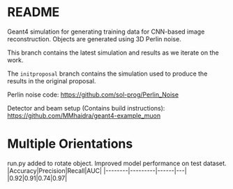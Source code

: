 # README
Geant4 simulation for generating training data for CNN-based image reconstruction.
Objects are generated using 3D Perlin noise.

This branch contains the latest simulation and results as we iterate on the work.

The `initproposal` branch contains the simulation used to produce the results in the original proposal.

Perlin noise code: https://github.com/sol-prog/Perlin_Noise

Detector and beam setup (Contains build instructions): https://github.com/MMhaidra/geant4-example_muon

# Multiple Orientations
run.py added to rotate object.
Improved model performance on test dataset.
|Accuracy|Precision|Recall|AUC|
|--------|---------|------|---|
|0.92|0.91|0.74|0.97|
